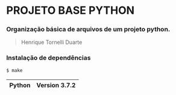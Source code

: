 # PROJETO BASE PYTHON

### Organização básica de arquivos de um projeto python.

> Henrique Tornelli Duarte

### Instalação de dependências

```sh
$ make
```

| Python | Version 3.7.2 |
| ------ | ------------- |
